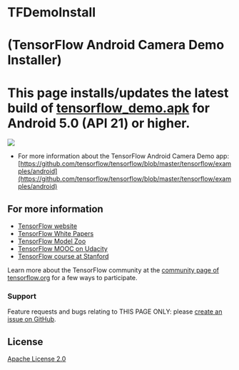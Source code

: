 # TFDemoInstall
# (TensorFlow Android Camera Demo Installer)

# This page installs/updates the latest build of [tensorflow_demo.apk](https://ci.tensorflow.org/view/Nightly/job/nightly-android/lastSuccessfulBuild/artifact/out/tensorflow_demo.apk) for Android 5.0 (API 21) or higher.

<a href="https://ci.tensorflow.org/view/Nightly/job/nightly-android/lastSuccessfulBuild/artifact/out/tensorflow_demo.apk" target="_blank"><img src="https://www.tensorflow.org/images/tf_logo_transp.png"></a>

* For more information about the TensorFlow Android Camera Demo app: [https://github.com/tensorflow/tensorflow/blob/master/tensorflow/examples/android](https://github.com/tensorflow/tensorflow/blob/master/tensorflow/examples/android)

## For more information

* [TensorFlow website](https://www.tensorflow.org)
* [TensorFlow White Papers](https://www.tensorflow.org/about/bib)
* [TensorFlow Model Zoo](https://github.com/tensorflow/models)
* [TensorFlow MOOC on Udacity](https://www.udacity.com/course/deep-learning--ud730)
* [TensorFlow course at Stanford](https://web.stanford.edu/class/cs20si)

Learn more about the TensorFlow community at the [community page of tensorflow.org](https://www.tensorflow.org/community) for a few ways to participate.

### Support
Feature requests and bugs relating to THIS PAGE ONLY: please [create an issue on GitHub](https://github.com/andDevW/TFDemoInstall/issues/).

## License

[Apache License 2.0](LICENSE)
